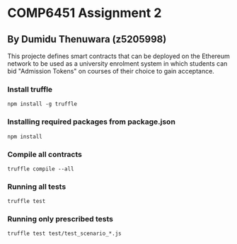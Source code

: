 # COMP6451 Assignment 2
## By Dumidu Thenuwara (z5205998)

This projecte defines smart contracts that can be deployed on the Ethereum network to be used as a university enrolment system in which students can bid "Admission Tokens" on courses of their choice to gain acceptance.

### Install truffle
```
npm install -g truffle
```

### Installing required packages from package.json
```
npm install
```

### Compile all contracts
```
truffle compile --all
```

### Running all tests
```
truffle test
```

### Running only prescribed tests
```
truffle test test/test_scenario_*.js
```


